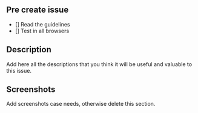 ## Pre create issue

- [] Read the guidelines
- [] Test in all browsers

## Description

Add here all the descriptions that you think it will be useful and valuable to this issue.

## Screenshots

Add screenshots case needs, otherwise delete this section.